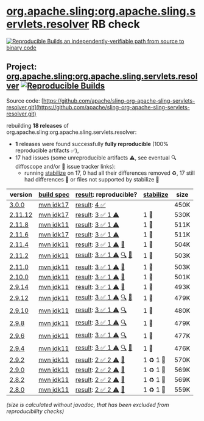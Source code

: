 [org.apache.sling:org.apache.sling.servlets.resolver](https://central.sonatype.com/artifact/org.apache.sling/org.apache.sling.servlets.resolver/versions) RB check
=======

[![Reproducible Builds](https://reproducible-builds.org/images/logos/rb.svg) an independently-verifiable path from source to binary code](https://reproducible-builds.org/)

## Project: [org.apache.sling:org.apache.sling.servlets.resolver](https://central.sonatype.com/artifact/org.apache.sling/org.apache.sling.servlets.resolver/versions) [![Reproducible Builds](https://img.shields.io/endpoint?url=https://raw.githubusercontent.com/jvm-repo-rebuild/reproducible-central/master/content/org/apache/sling/org.apache.sling.servlets.resolver/badge.json)](https://github.com/jvm-repo-rebuild/reproducible-central/blob/master/content/org/apache/sling/org.apache.sling.servlets.resolver/README.md)

Source code: [https://github.com/apache/sling-org-apache-sling-servlets-resolver.git](https://github.com/apache/sling-org-apache-sling-servlets-resolver.git)

rebuilding **18 releases** of org.apache.sling:org.apache.sling.servlets.resolver:
- **1** releases were found successfully **fully reproducible** (100% reproducible artifacts :white_check_mark:),
- 17 had issues (some unreproducible artifacts :warning:, see eventual :mag: diffoscope and/or :memo: issue tracker links):
  - running [stabilize](doc/stabilize.md) on 17, 0 had all their differences removed :recycle:, 17 still had differences :rotating_light: or files not supported by stabilize :no_entry_sign:

| version | [build spec](/BUILDSPEC.md) | [result](https://reproducible-builds.org/docs/jvm/): reproducible? | [stabilize](https://github.com/google/oss-rebuild/blob/main/cmd/stabilize/README.md) | size |
| -- | --------- | ------ | ------ | -- |
| [3.0.0](https://central.sonatype.com/artifact/org.apache.sling/org.apache.sling.servlets.resolver/3.0.0/pom) | [mvn jdk17](org.apache.sling.servlets.resolver-3.0.0.buildspec) | [result](org.apache.sling.servlets.resolver-3.0.0.buildinfo): [4 :white_check_mark: ](org.apache.sling.servlets.resolver-3.0.0.buildcompare) | | 450K |
| [2.11.12](https://central.sonatype.com/artifact/org.apache.sling/org.apache.sling.servlets.resolver/2.11.12/pom) | [mvn jdk17](org.apache.sling.servlets.resolver-2.11.12.buildspec) | [result](org.apache.sling.servlets.resolver-2.11.12.buildinfo): [3 :white_check_mark:  1 :warning:](org.apache.sling.servlets.resolver-2.11.12.buildcompare) | 1 :rotating_light: | 530K |
| [2.11.8](https://central.sonatype.com/artifact/org.apache.sling/org.apache.sling.servlets.resolver/2.11.8/pom) | [mvn jdk11](org.apache.sling.servlets.resolver-2.11.8.buildspec) | [result](org.apache.sling.servlets.resolver-2.11.8.buildinfo): [3 :white_check_mark:  1 :warning:](org.apache.sling.servlets.resolver-2.11.8.buildcompare) | 1 :rotating_light: | 511K |
| [2.11.6](https://central.sonatype.com/artifact/org.apache.sling/org.apache.sling.servlets.resolver/2.11.6/pom) | [mvn jdk17](org.apache.sling.servlets.resolver-2.11.6.buildspec) | [result](org.apache.sling.servlets.resolver-2.11.6.buildinfo): [3 :white_check_mark:  1 :warning:](org.apache.sling.servlets.resolver-2.11.6.buildcompare) | 1 :rotating_light: | 511K |
| [2.11.4](https://central.sonatype.com/artifact/org.apache.sling/org.apache.sling.servlets.resolver/2.11.4/pom) | [mvn jdk11](org.apache.sling.servlets.resolver-2.11.4.buildspec) | [result](org.apache.sling.servlets.resolver-2.11.4.buildinfo): [3 :white_check_mark:  1 :warning:](org.apache.sling.servlets.resolver-2.11.4.buildcompare) [:memo:](https://github.com/apache/sling-org-apache-sling-servlets-resolver/pull/39) | 1 :rotating_light: | 504K |
| [2.11.2](https://central.sonatype.com/artifact/org.apache.sling/org.apache.sling.servlets.resolver/2.11.2/pom) | [mvn jdk11](org.apache.sling.servlets.resolver-2.11.2.buildspec) | [result](org.apache.sling.servlets.resolver-2.11.2.buildinfo): [3 :white_check_mark:  1 :warning:](org.apache.sling.servlets.resolver-2.11.2.buildcompare) [:mag:](org.apache.sling.servlets.resolver-2.11.2.diffoscope) [:memo:](https://github.com/apache/sling-org-apache-sling-servlets-resolver/pull/39) | 1 :rotating_light: | 503K |
| [2.11.0](https://central.sonatype.com/artifact/org.apache.sling/org.apache.sling.servlets.resolver/2.11.0/pom) | [mvn jdk11](org.apache.sling.servlets.resolver-2.11.0.buildspec) | [result](org.apache.sling.servlets.resolver-2.11.0.buildinfo): [3 :white_check_mark:  1 :warning:](org.apache.sling.servlets.resolver-2.11.0.buildcompare) [:memo:](https://github.com/apache/sling-org-apache-sling-servlets-resolver/pull/39) | 1 :rotating_light: | 503K |
| [2.10.0](https://central.sonatype.com/artifact/org.apache.sling/org.apache.sling.servlets.resolver/2.10.0/pom) | [mvn jdk11](org.apache.sling.servlets.resolver-2.10.0.buildspec) | [result](org.apache.sling.servlets.resolver-2.10.0.buildinfo): [3 :white_check_mark:  1 :warning:](org.apache.sling.servlets.resolver-2.10.0.buildcompare) [:memo:](https://github.com/apache/sling-org-apache-sling-servlets-resolver/pull/39) | 1 :rotating_light: | 501K |
| [2.9.14](https://central.sonatype.com/artifact/org.apache.sling/org.apache.sling.servlets.resolver/2.9.14/pom) | [mvn jdk11](org.apache.sling.servlets.resolver-2.9.14.buildspec) | [result](org.apache.sling.servlets.resolver-2.9.14.buildinfo): [3 :white_check_mark:  1 :warning:](org.apache.sling.servlets.resolver-2.9.14.buildcompare) [:memo:](https://github.com/apache/sling-org-apache-sling-servlets-resolver/pull/39) | 1 :rotating_light: | 493K |
| [2.9.12](https://central.sonatype.com/artifact/org.apache.sling/org.apache.sling.servlets.resolver/2.9.12/pom) | [mvn jdk11](org.apache.sling.servlets.resolver-2.9.12.buildspec) | [result](org.apache.sling.servlets.resolver-2.9.12.buildinfo): [3 :white_check_mark:  1 :warning:](org.apache.sling.servlets.resolver-2.9.12.buildcompare) [:mag:](org.apache.sling.servlets.resolver-2.9.12.diffoscope) [:memo:](https://github.com/apache/sling-org-apache-sling-servlets-resolver/pull/36) | 1 :rotating_light: | 479K |
| [2.9.10](https://central.sonatype.com/artifact/org.apache.sling/org.apache.sling.servlets.resolver/2.9.10/pom) | [mvn jdk11](org.apache.sling.servlets.resolver-2.9.10.buildspec) | [result](org.apache.sling.servlets.resolver-2.9.10.buildinfo): [3 :white_check_mark:  1 :warning:](org.apache.sling.servlets.resolver-2.9.10.buildcompare) [:mag:](org.apache.sling.servlets.resolver-2.9.10.diffoscope) | 1 :rotating_light: | 480K |
| [2.9.8](https://central.sonatype.com/artifact/org.apache.sling/org.apache.sling.servlets.resolver/2.9.8/pom) | [mvn jdk11](org.apache.sling.servlets.resolver-2.9.8.buildspec) | [result](org.apache.sling.servlets.resolver-2.9.8.buildinfo): [3 :white_check_mark:  1 :warning:](org.apache.sling.servlets.resolver-2.9.8.buildcompare) [:mag:](org.apache.sling.servlets.resolver-2.9.8.diffoscope) | 1 :rotating_light: | 479K |
| [2.9.6](https://central.sonatype.com/artifact/org.apache.sling/org.apache.sling.servlets.resolver/2.9.6/pom) | [mvn jdk11](org.apache.sling.servlets.resolver-2.9.6.buildspec) | [result](org.apache.sling.servlets.resolver-2.9.6.buildinfo): [3 :white_check_mark:  1 :warning:](org.apache.sling.servlets.resolver-2.9.6.buildcompare) [:mag:](org.apache.sling.servlets.resolver-2.9.6.diffoscope) | 1 :rotating_light: | 477K |
| [2.9.4](https://central.sonatype.com/artifact/org.apache.sling/org.apache.sling.servlets.resolver/2.9.4/pom) | [mvn jdk11](org.apache.sling.servlets.resolver-2.9.4.buildspec) | [result](org.apache.sling.servlets.resolver-2.9.4.buildinfo): [3 :white_check_mark:  1 :warning:](org.apache.sling.servlets.resolver-2.9.4.buildcompare) [:mag:](org.apache.sling.servlets.resolver-2.9.4.diffoscope) [:memo:](https://issues.apache.org/jira/browse/SM-5021) | 1 :rotating_light: | 476K |
| [2.9.2](https://central.sonatype.com/artifact/org.apache.sling/org.apache.sling.servlets.resolver/2.9.2/pom) | [mvn jdk11](org.apache.sling.servlets.resolver-2.9.2.buildspec) | [result](org.apache.sling.servlets.resolver-2.9.2.buildinfo): [2 :white_check_mark:  2 :warning:](org.apache.sling.servlets.resolver-2.9.2.buildcompare) [:memo:](https://github.com/apache/sling-org-apache-sling-servlets-resolver/pull/28) | 1 :recycle: 1 :rotating_light: | 570K |
| [2.9.0](https://central.sonatype.com/artifact/org.apache.sling/org.apache.sling.servlets.resolver/2.9.0/pom) | [mvn jdk11](org.apache.sling.servlets.resolver-2.9.0.buildspec) | [result](org.apache.sling.servlets.resolver-2.9.0.buildinfo): [2 :white_check_mark:  2 :warning:](org.apache.sling.servlets.resolver-2.9.0.buildcompare) [:memo:](https://github.com/apache/sling-org-apache-sling-servlets-resolver/pull/28) | 1 :recycle: 1 :rotating_light: | 569K |
| [2.8.2](https://central.sonatype.com/artifact/org.apache.sling/org.apache.sling.servlets.resolver/2.8.2/pom) | [mvn jdk11](org.apache.sling.servlets.resolver-2.8.2.buildspec) | [result](org.apache.sling.servlets.resolver-2.8.2.buildinfo): [2 :white_check_mark:  2 :warning:](org.apache.sling.servlets.resolver-2.8.2.buildcompare) [:memo:](https://github.com/apache/sling-org-apache-sling-servlets-resolver/pull/28) | 1 :recycle: 1 :rotating_light: | 569K |
| [2.8.0](https://central.sonatype.com/artifact/org.apache.sling/org.apache.sling.servlets.resolver/2.8.0/pom) | [mvn jdk11](org.apache.sling.servlets.resolver-2.8.0.buildspec) | [result](org.apache.sling.servlets.resolver-2.8.0.buildinfo): [2 :white_check_mark:  2 :warning:](org.apache.sling.servlets.resolver-2.8.0.buildcompare) [:memo:](https://github.com/apache/sling-org-apache-sling-servlets-resolver/pull/28) | 1 :recycle: 1 :rotating_light: | 559K |

<i>(size is calculated without javadoc, that has been excluded from reproducibility checks)</i>
